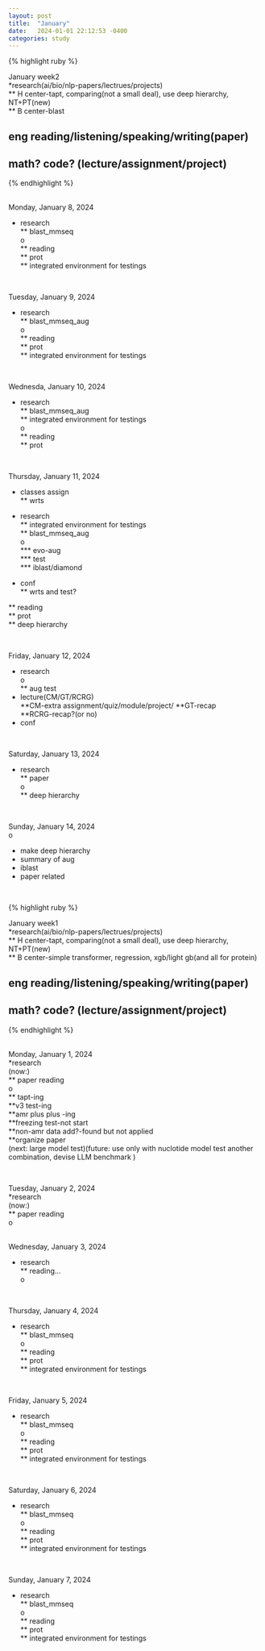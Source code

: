 ```yaml
---
layout: post
title:  "January"
date:   2024-01-01 22:12:53 -0400
categories: study
---
```






{% highlight ruby %}


January week2   
*research(ai/bio/nlp-papers/lectrues/projects)  
** H center-tapt, comparing(not a small deal), use deep hierarchy, NT+PT(new)  
** B center-blast     
	
## eng reading/listening/speaking/writing(paper)  
## math? code? (lecture/assignment/project)    

{% endhighlight %}  
<br/>


Monday, January 8, 2024  
* research  
** blast_mmseq  
o  
** reading  
** prot  
** integrated environment for testings  
<br/>  


Tuesday, January 9, 2024  
* research  
** blast_mmseq_aug    
o  
** reading  
** prot  
** integrated environment for testings  
<br/>  


Wednesda, January 10, 2024  
* research  
** blast_mmseq_aug    
** integrated environment for testings  
o  
** reading  
** prot  
<br/>  


Thursday, January 11, 2024  
* classes assign  
** wrts  
* research  
** integrated environment for testings  
** blast_mmseq_aug      
o  
*** evo-aug  
*** test  
*** iblast/diamond  

* conf  
** wrts and test?  


** reading  
** prot  
** deep hierarchy  

<br/>  


Friday, January 12, 2024  
* research  
o  
** aug test  
* lecture(CM/GT/RCRG)  
**CM-extra assignment/quiz/module/project/
**GT-recap  
**RCRG-recap?(or no)  
* conf  
<br/>

Saturday, January 13, 2024  
* research  
** paper  
o  
** deep hierarchy  
<br/>  

Sunday, January 14, 2024  
o  
* make deep hierarchy  
* summary of aug  
* iblast  
* paper related  
<br/>  






{% highlight ruby %}


January week1   
*research(ai/bio/nlp-papers/lectrues/projects)  
** H center-tapt, comparing(not a small deal), use deep hierarchy, NT+PT(new)  
** B center-simple transformer, regression, xgb/light gb(and all for protein)    
	
## eng reading/listening/speaking/writing(paper)  
## math? code? (lecture/assignment/project)    

{% endhighlight %}  
<br/>





Monday, January 1, 2024  
*research  
(now:)  
** paper reading  
o  
** tapt-ing  
**v3 test-ing  
**amr plus plus  -ing    
**freezing test-not start  
**non-amr data add?-found but not applied     
**organize paper  
(next: large model test)(future: use only with nuclotide model test another combination, devise LLM benchmark )  

<br/>  

Tuesday, January 2, 2024  
*research  
(now:)  
** paper reading  
o  
<br/>

Wednesday, January 3, 2024  
* research  
** reading...  
o  
<br/>  

Thursday, January 4, 2024  
* research  
** blast_mmseq  
o  
** reading  
** prot  
** integrated environment for testings  
<br/>  


Friday, January 5, 2024  
* research  
** blast_mmseq  
o  
** reading  
** prot  
** integrated environment for testings  
<br/>  


Saturday, January 6, 2024  
* research  
** blast_mmseq  
o  
** reading  
** prot  
** integrated environment for testings  
<br/>  

Sunday, January 7, 2024  
* research  
** blast_mmseq  
o  
** reading  
** prot  
** integrated environment for testings  
<br/>  











